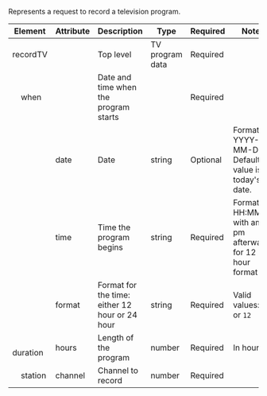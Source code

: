 Represents a request to record a television program.

| Element                | Attribute | Description                                    | Type            | Required | Notes                                                        |
| ---------------------- | --------- | ---------------------------------------------- | --------------- | -------- | ------------------------------------------------------------ |
| recordTV               |           | Top level                                      | TV program data | Required |                                                              |
| &nbsp; &nbsp; when     |           | Date and time when the program starts          |                 | Required |                                                              |
|                        | date      | Date                                           | string          | Optional | Format is YYYY-MM-DD. Default value is today's date.         |
|                        | time      | Time the program begins                        | string          | Required | Format is HH:MM, with am or pm afterwards for 12 hour format |
|                        | format    | Format for the time: either 12 hour or 24 hour | string          | Required | Valid values: `24` or `12`                                   |
| &nbsp; &nbsp; duration | hours     | Length of the program                          | number          | Required | In hours                                                     |
| &nbsp; &nbsp; station  | channel   | Channel to record                              | number          | Required |                                                              |
